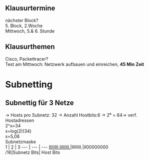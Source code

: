 ## Klausurtermine
nächster Block?<br>
5\. Block, 2.Woche<br>
Mittwoch, 5.& 6. Stunde
## Klausurthemen
Cisco, Packettracer?<br>
Test am Mittwoch: Netzwerk aufbauen und einreichen, **45 Min Zeit**

# Subnetting
## Subnettig für **3** Netze
-> Hosts pro Subnetz: 32 -> Anzahl Hostbits:6 -> 2⁶ = 64-> verf. Hostadressen<br>
2^x=34<br>
x=log(2)(34)<br>
x=5,08<br>
Subnetzmaske<br>
1 | 2 | 3
--- | --- | ---
<u>IIIIIIII.IIIIIIII.</u>|IIIIIIII.|II00000000<br>
/16|Subnetz Bits| Host Bits
